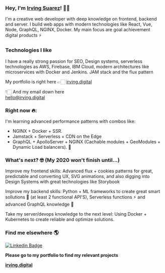 ### Hey, I'm [Irving Suarez](https://irving.digital)! 🤙🏻


I'm a creative web developer with deep knowledge on frontend, backend and server. I build web apps with modern technologies like React, Vue, Node, GraphQL, NGINX, Docker. My main focus are goal achievement digital products ⚡️
<br/>

### Technologies I like
I have a really strong passion for SEO, Design systems, serverless technologies as AWS, Firebase, IBM Cloud, modern architectures like microservices with Docker and Jenkins. JAM stack and the flux pattern

My portfolio is right here 👉🏻 [irving.digital](https://irving.digital "My personal porfolio")<br/>

👇🏻 And my email down here  <br/>
<hello@irving.digital>


### Right now 🔥: 

I'm learning advanced performance patterns with combos like:

- NGINX + Docker + SSR. 
- Jamstack + Serverless + CDN on the Edge
- GraphQL + ApolloServer + NGINX (Cachable modules + GeoModules + Dynamic Load balancers). 
🤩

### What's next? 🤓 (My 2020 won't finish until...)

Improve my frontend skills: Advanced flux  + cookies patterns for great, predictable and converting UX, SVG animations, and also digging into Design Systems with great technologies like Storybook  <br />

Improve my backend skills: Python + ML frameworks to create great smart sollutions 🧠 (at least 2 functional API'S), Serverless functions ⚡️ and advanced GraphQL knowledge 🚀<br />

Take my server/devops knowledge to the next level: Using Docker + Kubernetes to create reliable and optimize solutions. 


### Find me elsewhere 🌎

[![Linkedin Badge](https://img.shields.io/badge/-LinkedIn-blue?style=flat-square&logo=Linkedin&logoColor=white&link=https://github.com/IrfDev/)](https://www.linkedin.com/in/irving-suarez/)  

**Please go to my portfolio to find my relevant projects**

**[irving.digital](https://irving.digital/)**

